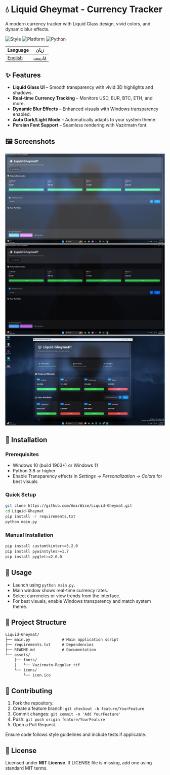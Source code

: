 # 💧 Liquid Gheymat - Currency Tracker
A modern currency tracker with Liquid Glass design, vivid colors, and dynamic blur effects.

![Style](https://img.shields.io/badge/Style-Liquid%20Glass-blue) ![Platform](https://img.shields.io/badge/Platform-Windows%2010%2F11-green) ![Python](https://img.shields.io/badge/Python-3.8%2B-yellow)

| Language | زبان |
|----------|------|
| [English](README.md) | [فارسی](README.fa.md) |

## ✨ Features
- **Liquid Glass UI** – Smooth transparency with vivid 3D highlights and shadows.
- **Real-time Currency Tracking** – Monitors USD, EUR, BTC, ETH, and more.
- **Dynamic Blur Effects** – Enhanced visuals with Windows transparency enabled.
- **Auto Dark/Light Mode** – Automatically adapts to your system theme.
- **Persian Font Support** – Seamless rendering with Vazirmatn font.

## 🖼 Screenshots
![Preview1](images/firstpic.png)
![Preview2](images/secondpic.png)
![Preview3](images/thirdpic.png)

## 🚀 Installation
### Prerequisites
- Windows 10 (build 1903+) or Windows 11
- Python 3.8 or higher
- Enable Transparency effects in *Settings → Personalization → Colors* for best visuals

### Quick Setup
```bash
git clone https://github.com/AmirWise/Liquid-Gheymat.git
cd Liquid-Gheymat
pip install -r requirements.txt
python main.py
```

### Manual Installation
```bash
pip install customtkinter>=5.2.0
pip install pywinstyles>=1.7
pip install pyglet>=2.0.0
```

## 📝 Usage
- Launch using `python main.py`.
- Main window shows real-time currency rates.
- Select currencies or view trends from the interface.
- For best visuals, enable Windows transparency and match system theme.

## 📁 Project Structure
```
Liquid-Gheymat/
├── main.py              # Main application script
├── requirements.txt     # Dependencies
├── README.md            # Documentation
└── assets/
    ├── fonts/
    │   └── Vazirmatn-Regular.ttf
    └── icons/
        └── icon.ico
```

## 🤝 Contributing
1. Fork the repository.
2. Create a feature branch: `git checkout -b feature/YourFeature`
3. Commit changes: `git commit -m 'Add YourFeature'`
4. Push: `git push origin feature/YourFeature`
5. Open a Pull Request.

Ensure code follows style guidelines and include tests if applicable.

## 📄 License
Licensed under **MIT License**. If LICENSE file is missing, add one using standard MIT terms.
